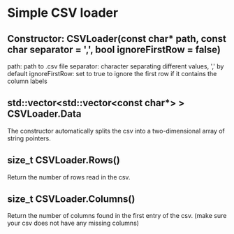 # Simple CSV loader

## Constructor: CSVLoader(const char* path, const char separator = ',', bool ignoreFirstRow = false)

path:               path to .csv file
separator:          character separating different values, ',' by default
ignoreFirstRow:     set to true to ignore the first row if it contains the column labels

## std::vector<std::vector\<const char*> > CSVLoader.Data

The constructor automatically splits the csv into a two-dimensional array of string pointers.

## size_t CSVLoader.Rows()

Return the number of rows read in the csv.

## size_t CSVLoader.Columns()

Return the number of columns found in the first entry of the csv.
(make sure your csv does not have any missing columns)